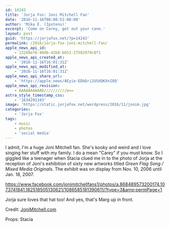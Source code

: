 ```yaml
---
id: 14243
title: 'Jorja Fox: Joni Mitchell Fan'
date: '2016-11-16T08:00:52-08:00'
author: 'Mika E. (Ipstenu)'
excerpt: 'Come on Carey, get out your cane.'
layout: post
guid: 'https://jorjafox.net/?p=14243'
permalink: /2016/jorja-fox-joni-mitchell-fan/
apple_news_api_id:
    - 13289ef8-40db-42b8-b651-27502979c8f1
apple_news_api_created_at:
    - '2016-11-16T16:01:31Z'
apple_news_api_modified_at:
    - '2016-11-16T16:01:31Z'
apple_news_api_share_url:
    - 'https://apple.news/AEyie-EDbQri2USdQKXnI8Q'
apple_news_api_revision:
    - AAAAAAAAAAD//////////w==
astra_style_timestamp_css:
    - '1634291343'
image: 'https://static.jorjafox.net/wordpress/2016/11/jonim.jpg'
categories:
    - 'Jorja Fox'
tags:
    - music
    - photos
    - 'social media'
---
```


I admit, I'm a huge Joni Mitchell fan. She's kooky and weird and I love singing her stuff with my family. I do a mean "Carey" if you must know. So I giggled like a teenager when Stacia clued me in to the photo of Jorja at the reception of Joni's exhibition of sixty
new artworks titled _Green Flag Song / Mixed Media Originals_. The exhibit was on display from Nov. 10, 2006 until Jan. 18, 2007.

https://www.facebook.com/jonimitchellfans1/photos/a.868489573200174.1073741841.182518505130621/1086585181390611/?type=3&amp;permPage=1

Jorja sure loves that hat too! And yes, that's Marg up in front.

Credit: <a href="http://jonimitchell.com/chronology/detail.cfm?id=1916">JoniMitchell.com</a>

Props: Stacia
